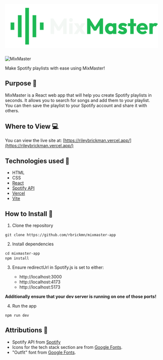 # ![Alt text](/public/mix-master-logo.svg)

![MixMaster](https://i.ibb.co/K6q0X90/mixmaster-ezgif-com-video-to-gif-converter.gif)

Make Spotify playlists with ease using MixMaster!

## Purpose &#127919;

MixMaster is a React web app that will help you create Spotify playlists in seconds. It allows you to search for songs and add them to your playlist. You can then save the playlist to your Spotify account and share it with others.

## Where to View &#128187;

You can view the live site at: [https://rileybrickman.vercel.app/](https://rileybrickman.vercel.app/)

## Technologies used &#128640;

- HTML
- CSS
- [React](https://reactjs.org/)
- [Spotify API](https://developer.spotify.com/documentation/web-api/)
- [Vercel](https://vercel.com/)
- [Vite](https://vitejs.dev/)

## How to Install &#128193;

1. Clone the repository

```
git clone https://github.com/rbrickmn/mixmaster-app
```

2. Install dependencies

```
cd mixmaster-app
npm install
```

3. Ensure redirectUrl in Spotify.js is set to either:

   - http://localhost:3000
   - http://localhost:4173
   - http://localhost:5173

**Additionally ensure that your dev server is running on one of those ports!**

4. Run the app

```
npm run dev
```

## Attributions &#128226;

- Spotify API from [Spotify](https://developer.spotify.com/documentation/web-api/)
- Icons for the tech stack section are from [Google Fonts](https://fonts.google.com/icons).
- "Outfit" font from [Google Fonts](https://fonts.google.com/selection?query=outfit).

